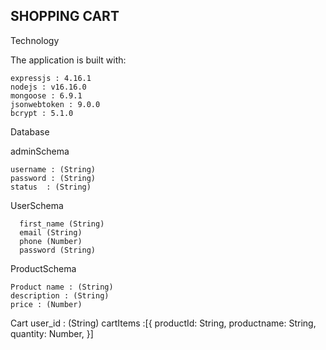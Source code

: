 ## SHOPPING CART

Technology

The application is built with:
    
    expressjs : 4.16.1
    nodejs : v16.16.0
    mongoose : 6.9.1
    jsonwebtoken : 9.0.0
    bcrypt : 5.1.0

Database

 adminSchema 
     
    username : (String)
    password : (String)
    status  : (String)
    
 UserSchema 
     
      first_name (String)
      email (String)
      phone (Number)
      password (String)
    
 ProductSchema
 
    Product name : (String)
    description : (String)
    price : (Number)
   
 Cart 
     user_id  : (String)
        cartItems :[{
            productId: String,
            productname: String,
            quantity: Number,
        }] 
      
